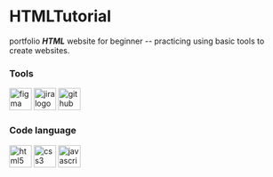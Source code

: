 # HTMLTutorial

portfolio ***HTML*** website for beginner -- practicing using basic tools to create websites.

### Tools

[<img src="https://cdn.jsdelivr.net/gh/devicons/devicon/icons/figma/figma-original.svg" height="40" alt="figma logo"/>](https://www.figma.com/file/4nShFjkjghQEMbT0gQtVRS/HTMLTutorial?type=design&node-id=0-1&mode=design&t=tgx8cWZb5rm19fV4-0)
<img src="https://cdn.jsdelivr.net/gh/devicons/devicon/icons/jira/jira-original.svg" height="40" alt="jira logo"  />
<img src="https://cdn.jsdelivr.net/gh/devicons/devicon/icons/github/github-original.svg" height="40" alt="github logo"  />

### Code language
<img src="https://cdn.jsdelivr.net/gh/devicons/devicon/icons/html5/html5-original.svg" height="40" alt="html5 logo"  />
<img src="https://cdn.jsdelivr.net/gh/devicons/devicon/icons/css3/css3-original.svg" height="40" alt="css3 logo"  />
<img src="https://cdn.jsdelivr.net/gh/devicons/devicon/icons/javascript/javascript-original.svg" height="40" alt="javascript logo"  />
  
###
